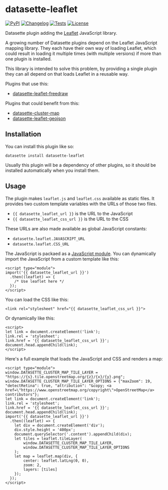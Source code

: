 # datasette-leaflet

[![PyPI](https://img.shields.io/pypi/v/datasette-leaflet.svg)](https://pypi.org/project/datasette-leaflet/)
[![Changelog](https://img.shields.io/github/v/release/simonw/datasette-leaflet?include_prereleases&label=changelog)](https://github.com/simonw/datasette-leaflet/releases)
[![Tests](https://github.com/simonw/datasette-leaflet/workflows/Test/badge.svg)](https://github.com/simonw/datasette-leaflet/actions?query=workflow%3ATest)
[![License](https://img.shields.io/badge/license-Apache%202.0-blue.svg)](https://github.com/simonw/datasette-leaflet/blob/main/LICENSE)

Datasette plugin adding the [Leaflet](https://leafletjs.com/) JavaScript library.

A growing number of Datasette plugins depend on the Leaflet JavaScript mapping library. They each have their own way of loading Leaflet, which could result in loading it multiple times (with multiple versions) if more than one plugin is installed.

This library is intended to solve this problem, by providing a single plugin they can all depend on that loads Leaflet in a reusable way.

Plugins that use this:

- [datasette-leaflet-freedraw](https://datasette.io/plugins/datasette-leaflet-freedraw)

Plugins that could benefit from this:

- [datasette-cluster-map](https://datasette.io/plugins/datasette-cluster-map)
- [datasette-leaflet-geojson](https://datasette.io/plugins/datasette-leaflet-geojson)

## Installation

You can install this plugin like so:

    datasette install datasette-leaflet

Usually this plugin will be a dependency of other plugins, so it should be installed automatically when you install them.

## Usage

The plugin makes `leaflet.js` and `leaflet.css` available as static files. It provides two custom template variables with the URLs of those two files.

- `{{ datasette_leaflet_url }}` is the URL to the JavaScript
- `{{ datasette_leaflet_css_url }}` is the URL to the CSS

These URLs are also made available as global JavaScript constants:

- `datasette.leaflet.JAVASCRIPT_URL`
- `datasette.leaflet.CSS_URL`

The JavaScript is packaed as a [JavaScript module](https://developer.mozilla.org/en-US/docs/Web/JavaScript/Guide/Modules). You can dynamically import the JavaScript from a custom template like this:

```html+jinja
<script type="module">
import('{{ datasette_leaflet_url }}')
  .then((leaflet) => {
    /* Use leaflet here */
  });
</script>
```

You can load the CSS like this:

```html+jinja
<link rel="stylesheet" href="{{ datasette_leaflet_css_url }}">
```

Or dynamically like this:

```html+jinja
<script>
let link = document.createElement('link');
link.rel = 'stylesheet';
link.href = '{{ datasette_leaflet_css_url }}';
document.head.appendChild(link);
</script>
```

Here's a full example that loads the JavaScript and CSS and renders a map:

```html+jinja
<script type="module">
window.DATASETTE_CLUSTER_MAP_TILE_LAYER = "https://{s}.tile.openstreetmap.org/{z}/{x}/{y}.png";
window.DATASETTE_CLUSTER_MAP_TILE_LAYER_OPTIONS = {"maxZoom": 19, "detectRetina": true, "attribution": "&copy; <a href=\"https://www.openstreetmap.org/copyright\">OpenStreetMap</a> contributors"};
let link = document.createElement('link');
link.rel = 'stylesheet';
link.href = '{{ datasette_leaflet_css_url }}';
document.head.appendChild(link);
import('{{ datasette_leaflet_url }}')
  .then((leaflet) => {
    let div = document.createElement('div');
    div.style.height = '400px';
    document.querySelector('.content').appendChild(div);
    let tiles = leaflet.tileLayer(
        window.DATASETTE_CLUSTER_MAP_TILE_LAYER,
        window.DATASETTE_CLUSTER_MAP_TILE_LAYER_OPTIONS
    );
    let map = leaflet.map(div, {
        center: leaflet.latLng(0, 0),
        zoom: 2,
        layers: [tiles]
    });
  });
</script>
```
